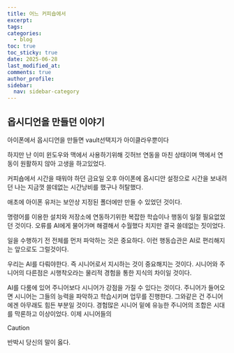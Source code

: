 ```yaml
---
title: 어느 커피숍에서
excerpt: 
tags: 
categories:
  - blog
toc: true
toc_sticky: true
date: 2025-06-28
last_modified_at: 
comments: true
author_profile: 
sidebar:
  nav: sidebar-category
---
```

##  옵시디언을 만들던 이야기


아이폰에서 옵시디언을 만들면 vault선택지가 아이클라우뿐이다

하지만 난 이미 윈도우와 맥에서 사용하기위해 깃허브 연동을 마친 상태이며 맥에서 연동이 원활하지 않아 고생을 하고있었다.

커피숍에서 시간을 때워야 하던 금요일 오후 아이폰에 옵시디안 설정으로 시간을 보내려던 나는 지금껏 쓸데없는 시간낭비를 했구나 허탈했다.

애초에 아이폰 유저는 보안상 지정된 폴더에만 만들 수 있었던 것이다.

  

명령어를 이용한 설치와 저장소에 연동하기위한 복잡한 학습이나 행동이 일절 필요없었던 것이다. 오류를 AI에게 물어가며 해결해서 수월했다 치지만 결국 쓸데없는 짓이었다.

  

일을 수행하기 전 전체를 먼저 파악하는 것은 중요하다. 이런 행동습관은 AI로 편리해지는 앞으로도 그럴것이다.

  

우리는 AI를 다뤄야한다. 즉 시니어로서 지시하는 것이 중요해지는 것이다. 시니어와 주니어의 다른점은 시행착오라는 물리적 경험을 통한 지식의 차이일 것이다.

AI를 다룸에 있어 주니어보다 시니어가 강점을 가질 수 있다는 것이다. 주니어가 들어오면 시니어는 그들의 능력을 파악하고 학습시키며 업무를 진행한다. 그와같은 건 주니어에겐 아무래도 힘든 부분일 것이다. 경험많은 시니어 밑에 유능한 주니어의 조합은 시대를 막론하고 이상이었다. 이제 시니어들의


>[!caution]
>반박시 당신의 말이 옳다.

